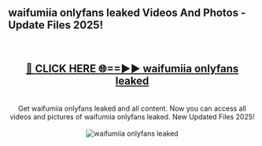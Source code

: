 <h2>waifumiia onlyfans leaked Videos And Photos - Update Files 2025!</h2>
<br>
<div align="center">
<h2><a href="https://linkcuts.com/hfmhzwbr" rel="nofollow">🔴 CLICK HERE 🌐==►► waifumiia onlyfans leaked</a></h2>
<br>
Get waifumiia onlyfans leaked and all content. Now you can access all videos and pictures of waifumiia onlyfans leaked. New Updated Files 2025!
<br>
<br>
<a href="https://linkcuts.com/hfmhzwbr" rel="nofollow" data-target="animated-image.originalLink"><img src="https://i.ibb.co.com/WyWwxjT/player-gif2.gif" alt="waifumiia onlyfans leaked" style="max-width: 100%; display: inline-block;" data-target="animated-image.originalImage"></a>
</div>
<br>